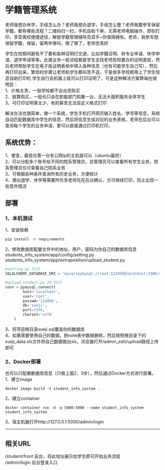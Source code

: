 # 学籍管理系统
老师我想办休学，手续怎么办？老师我想办退学，手续怎么整？老师我要参军保留学籍，都有哪些流程？二维码扫一扫，手机自助下单，无需老师电脑操作，即刻打印，享受离校便捷途径，解放学籍管理辅导员双手~你值得拥有。老师，我参军想保留学籍，保留，留两年够吗，够了够了，老师您真好  

学生在校期间避免不了要和各种证明打交道，比如学籍证明、转专业申请、休学申请、退学申请等等。此类业务一般流程都是学生去找老师告知要办的证明类型，然后老师帮助学生在电子版证明表格中填入各种信息（也有可能学生自己写），然后再打印出来。繁琐的步骤让老师和学生都叫苦不迭，于是很多学校都用上了学生信息自助打印机
学生自行去机器上就可以打印证明了，可是这种解决方案弊端也很明显：  
1、价格太贵，一般学校都不会出资购买  
2、就算购买，一般也只会在职能部门购置一台，无法大面积服务全体学生  
3、可打印证明类太少，有的甚至无法自定义格式打印  

解决办法也很简单，做一个系统，学生手机打开网页输入姓名、学号等信息，系统自动匹配数据库中学生的信息，然后将信息生成对应的业务表格，老师在后台可以查询每个学生的业务申请，更可以直接通过打印机打印。


## 系统优势：
1、便宜，最低仅需一台有公网ip的主机就可以（ubuntu最好）  
2、可以分配多个账号给不同的院系管理员，总管理员可以查看所有学生业务，院系管理员仅可查看自己院系业务  
3、可根据各种条件查询所有历史业务，方便统计  
4、类似退学、休学等需要所负责老师先在后台确认，方可继续打印，防止出现一些意外情况  


## 部署 
### 1、本机测试  
1、安装依赖  
   ```python
   pip install -r requirements
   ```
2、修改数据库配置文件中的地址、用户、密码为你自己的数据库信息  
students_info_system/app/config/setting.py  
students_info_system/app/extraposition/upload_student.py  
```python
#setting.py 21行
SQLALCHEMY_DATABASE_URI = 'mysql+pymysql://root:123456@localhost:3306/xueji'
```
```python
#upload_student.py 29-35行
conn = pymysql.connect(
        host='localhost',
        user='root',
        passwd='123456',
        db='xueji',
        port=3306,
        charset='utf8'
    )
```
3、将项目根目录xueji.sql覆盖你的数据库  
4、如果需要使用自己的数据，把note表中数据删除，然后按照根目录下的xueji_data.xls文件将自己数据做出xls，浏览器打开/admin_edit/upload路径上传即可



### 2、Docker部署  
也可以只配置数据库信息（只做上面2、3步），然后通过Docker方式进行部署。
1、建立image    
```
docker image build -t student_info_system .
```
2、建立container  
```
docker container run -d -p 5000:5000 --name student_info_system student_info_system
```
3、宿主机器打开http://127.0.0.1:5000/admin/login  

***


## 相关URL
/student/front 前台，将此地址展示给学生即可开始业务流程    
/admin/login 后台登录入口  